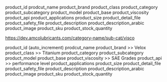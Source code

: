 product_id 
prodcut_name
product_brand 
product_class
product_category
product_subcategory
product_model
product_base
product_viscosity
product_api 
product_applications
product_size
product_detail_file
product_safety_file
product_description
product_description_arabic
product_image
product_sku
product_stock_quantity


https://dev.amcolubricants.com/category-name/sub-cat/visco



product_id (auto_increment)
prodcut_name
product_brand >> Velox
product_class >> Titanium
product_category
product_subcategory
product_model
product_base
product_viscosity >> SAE Grades
product_api >> performance level
product_applications
product_size
product_detail_file
product_safety_file
product_description
product_description_arabic
product_image
product_sku
product_stock_quantity